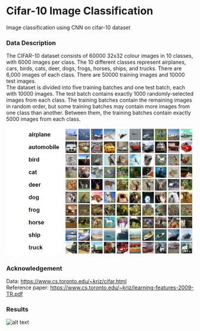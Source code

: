 # Cifar-10 Image Classification
Image classification using CNN on cifar-10 dataset


### Data Description
The CIFAR-10 dataset consists of 60000 32x32 colour images in 10 classes, with 6000 images per class. The 10 different classes represent airplanes, cars, birds, cats, deer, dogs, frogs, horses, ships, and trucks. There are 6,000 images of each class. There are 50000 training images and 10000 test images. <br/>
The dataset is divided into five training batches and one test batch, each with 10000 images. The test batch contains exactly 1000 randomly-selected images from each class. The training batches contain the remaining images in random order, but some training batches may contain more images from one class than another. Between them, the training batches contain exactly 5000 images from each class.


![alt text](https://github.com/ushashwat/Cifar10-CNN/blob/master/cifar-10_images.png)


### Acknowledgement
Data: https://www.cs.toronto.edu/~kriz/cifar.html <br/>
Reference paper: https://www.cs.toronto.edu/~kriz/learning-features-2009-TR.pdf


### Results
![alt text](https://github.com/ushashwat/cifar10_cnn/blob/master/result_images.png)
